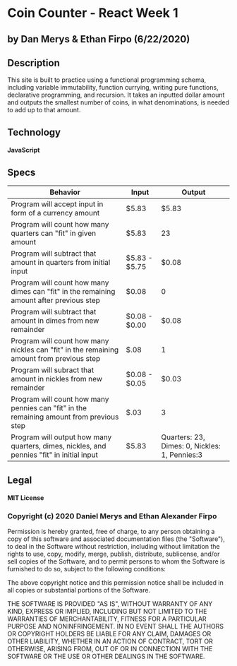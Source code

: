 # Coin Counter - React Week 1

## by Dan Merys & Ethan Firpo (6/22/2020)

## Description

This site is built to practice using a functional programming schema, including variable immutability, function currying, writing pure functions, declarative programming, and recursion. It takes an inputted dollar amount and outputs the smallest number of coins, in what denominations, is needed to add up to that amount.
## Technology

#### JavaScript

## Specs

| Behavior | Input | Output|
|-------|-------|-------|
|Program will accept input in form of a currency amount|$5.83|$5.83|
|Program will count how many quarters can "fit" in given amount | $5.83| 23|
|Program will subtract that amount in quarters from initial input| $5.83 - $5.75| $0.08|
|Program will count how many dimes can "fit" in the remaining amount after previous step| $0.08| 0|
|Program will subtract that amount in dimes from new remainder| $0.08 - $0.00| $0.08|
|Program will count how many nickles can "fit" in the remaining amount from previous step| $.08| 1|
|Program will subract that amount in nickles from new remainder | $0.08 - $0.05| $0.03|
|Program will count how many pennies can "fit" in the remaining amount from previous step| $.03| 3|
|Program will output how many quarters, dimes, nickles, and pennies "fit" in initial input| $5.83| Quarters: 23, Dimes: 0, Nickles: 1, Pennies:3|

## Legal

#### MIT License

### Copyright (c) 2020 Daniel Merys and Ethan Alexander Firpo

Permission is hereby granted, free of charge, to any person obtaining a copy of this software and associated documentation files (the "Software"), to deal in the Software without restriction, including without limitation the rights to use, copy, modify, merge, publish, distribute, sublicense, and/or sell copies of the Software, and to permit persons to whom the Software is furnished to do so, subject to the following conditions:

The above copyright notice and this permission notice shall be included in all copies or substantial portions of the Software.  

THE SOFTWARE IS PROVIDED "AS IS", WITHOUT WARRANTY OF ANY KIND, EXPRESS OR
IMPLIED, INCLUDING BUT NOT LIMITED TO THE WARRANTIES OF MERCHANTABILITY,
FITNESS FOR A PARTICULAR PURPOSE AND NONINFRINGEMENT. IN NO EVENT SHALL THE
AUTHORS OR COPYRIGHT HOLDERS BE LIABLE FOR ANY CLAIM, DAMAGES OR OTHER
LIABILITY, WHETHER IN AN ACTION OF CONTRACT, TORT OR OTHERWISE, ARISING FROM, OUT OF OR IN CONNECTION WITH THE SOFTWARE OR THE USE OR OTHER DEALINGS IN THE SOFTWARE.